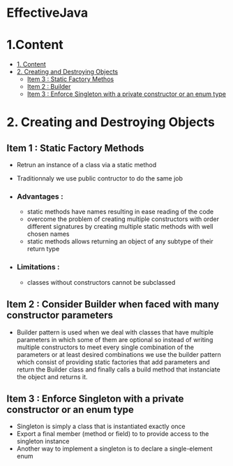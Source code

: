 # EffectiveJava

# 1.Content


- [1. Content](#1-content)
- [2. Creating and Destroying Objects](#2-creating-and-destroying-objects)
	 -	[Item 3 : Static Factory Methos ](#item-1--static-factory-methods)
	 -	[Item 2 : Builder](#item-2--builder) 
	 -	[Item 3 : Enforce Singleton with a private constructor or an enum type](#item-3--enforce-singleton-with-a-private-constructor-or-an-enum-type)


# 2. Creating and Destroying Objects
## Item 1 : Static Factory Methods 
* Retrun an instance of a class via a static method 
* Traditionnaly we use public contructor to do the same job

* ### Advantages :
	* static methods have names resulting in ease reading of the code 
	* overcome the problem of creating multiple constructors with order different signatures by creating multiple static methods with well chosen names  
	* static methods allows returning an object of any subtype of their return type

* ### Limitations : 
	* classes without constructors cannot be subclassed
	
## Item 2 : Consider Builder when faced with many constructor parameters
* Builder pattern is used when we deal with classes that have multiple parameters in which some of them are optional so instead of writing multiple constructors to meet every single combination of the parameters or at least desired combinations we use the builder pattern which consist of providing static factories that add parameters and return the Builder class and finally calls a build method that instanciate the object and returns it.
	
## Item 3 : Enforce Singleton with a private constructor or an enum type
* Singleton is simply a class that is instantiated exactly once
* Export a final member (method or field) to to provide access to the singleton instance
* Another way to implement a singleton is to declare a single-element enum
